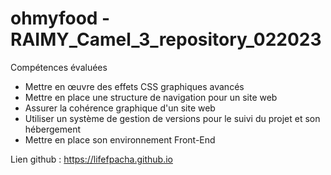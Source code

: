 # ohmyfood -  RAIMY_Camel_3_repository_022023
Compétences évaluées 

- Mettre en œuvre des effets CSS graphiques avancés
- Mettre en place une structure de navigation pour un site web
- Assurer la cohérence graphique d'un site web
- Utiliser un système de gestion de versions pour le suivi du projet et son hébergement
- Mettre en place son environnement Front-End

Lien github : https://lifefpacha.github.io
